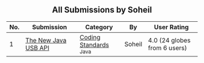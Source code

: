 ﻿<div align="center">

## All Submissions by Soheil

</div>

No.  | Submission | Category | By   | User Rating
---- | ---------- | -------- | ---- | -----------
1 | [The New Java USB API<br />](https://github.com/Planet-Source-Code/soheil-the-new-java-usb-api__2-3965) | [Coding Standards<br /><sup>Java</sup>](../ByCategory/coding-standards__2-87.md) | Soheil | 4.0 (24 globes from 6 users)
